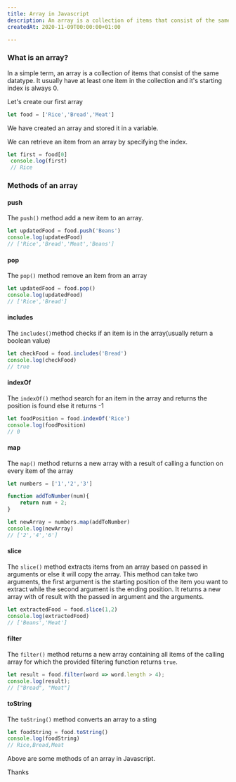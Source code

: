 ```yaml
---
title: Array in Javascript
description: An array is a collection of items that consist of the same datatype
createdAt: 2020-11-09T00:00:00+01:00

---
```

### What is an array?

In a simple term, an array is a collection of items that consist of the same datatype. It usually have at least one item in the collection and it's starting index is always 0.

Let's create our first array

```js
let food = ['Rice','Bread','Meat']
```

We have created an array and stored it in a variable.

We can retrieve an item from an array by specifying the index.

```js
let first = food[0]
 console.log(first)
 // Rice
```

### Methods of an array

#### **push**

The `push()` method add a new item to an array.

```js
let updatedFood = food.push('Beans')
console.log(updatedFood)
// ['Rice','Bread','Meat','Beans']
```

#### **pop**

The `pop()` method remove an item from an array

```js
let updatedFood = food.pop()
console.log(updatedFood)
// ['Rice','Bread']
```

#### **includes**

The `includes()`method checks if an item is in the array(usually return a boolean value)

```js
let checkFood = food.includes('Bread')
console.log(checkFood)
// true
```

#### **indexOf**

The `indexOf()` method search for an item in the array and returns the position is found else it returns -1

```js
let foodPosition = food.indexOf('Rice')
console.log(foodPosition)
// 0
```

#### **map**

The `map()` method returns a new array with a result of calling a function on every item of the array

```js
let numbers = ['1','2','3']

function addToNumber(num){
	return num + 2;
}

let newArray = numbers.map(addToNumber)
console.log(newArray)
// ['2','4','6']
```

#### **slice**

The `slice()` method extracts items from an array based on passed in arguments or else it will copy the array. This method can take two arguments, the first argument is the starting position of the item you want to extract while the second argument is the ending position. It returns a new array with of result with the passed in argument and the arguments.

```js
let extractedFood = food.slice(1,2)
console.log(extractedFood)
// ['Beans','Meat']
```

#### **filter**

The `filter()` method returns a new array containing all items of the calling array for which the provided filtering function returns `true`.

```js
let result = food.filter(word => word.length > 4);
console.log(result);
// ["Bread", "Meat"]
```

#### **toString**

The `toString()` method converts an array to a sting

```js
let foodString = food.toString()
console.log(foodString)
// Rice,Bread,Meat
```

Above are some methods of an array in Javascript.

Thanks